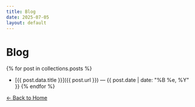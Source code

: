 ```yaml
---
title: Blog
date: 2025-07-05
layout: default
---
```


# Blog

{% for post in collections.posts %}
- [{{ post.data.title }}]({{ post.url }}) — {{ post.date | date: "%B %e, %Y" }}
{% endfor %}

[← Back to Home](/)